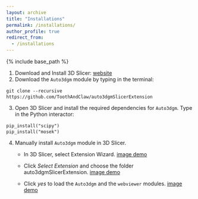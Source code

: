 ```yaml
---
layout: archive
title: "Installations"
permalink: /installations/
author_profile: true
redirect_from:
  - /installations
---
```


{% include base_path %}

1. Download and Install 3D Slicer: [website](https://download.slicer.org/)
2. Download the `Auto3dgm` module by typing in the terminal: 
```
git clone --recursive https://github.com/ToothAndClaw/auto3dgmSlicerExtension
```
3. Open 3D Slicer and install the required dependencies for `Auto3dgm`. 
Type in the Python interactor: 
```
pip_install("scipy")
pip_install("mosek")
```
4. Manually install `Auto3dgm` module in 3D Slicer.  

    * In 3D Slicer, select Extension Wizard. [image demo](<img src="/images/01.png">)

    * Click *Select Extension* and choose the folder auto3dgmSlicerExtension. [image demo](<img src="/images/02.png">)

    * Click *yes* to load the `Auto3dgm` and the `webviewer` modules. [image demo]( <img src="/images/03.png">)
